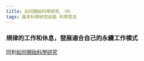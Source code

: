 ```yaml
---
title: 如何開始科學研究 （9）
tags: 基本科學研究技能 科學普及
---
```


### 規律的工作和休息，發展適合自己的永續工作模式


回到[如何開始科學研究](../../../2022/07/21/how_to_do_research_1.html)
